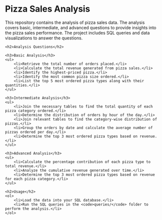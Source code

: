 <body>
    <h1>Pizza Sales Analysis</h1>
    <p>This repository contains the analysis of pizza sales data. The analysis covers basic, intermediate, and advanced questions to provide insights into the pizza sales performance. The project includes SQL queries and data visualizations to answer the questions.</p>

    <h2>Analysis Questions</h2>

    <h3>Basic Analysis</h3>
    <ul>
        <li>Retrieve the total number of orders placed.</li>
        <li>Calculate the total revenue generated from pizza sales.</li>
        <li>Identify the highest-priced pizza.</li>
        <li>Identify the most common pizza size ordered.</li>
        <li>List the top 5 most ordered pizza types along with their quantities.</li>
    </ul>

    <h3>Intermediate Analysis</h3>
    <ul>
        <li>Join the necessary tables to find the total quantity of each pizza category ordered.</li>
        <li>Determine the distribution of orders by hour of the day.</li>
        <li>Join relevant tables to find the category-wise distribution of pizzas.</li>
        <li>Group the orders by date and calculate the average number of pizzas ordered per day.</li>
        <li>Determine the top 3 most ordered pizza types based on revenue.</li>
    </ul>

    <h3>Advanced Analysis</h3>
    <ul>
        <li>Calculate the percentage contribution of each pizza type to total revenue.</li>
        <li>Analyze the cumulative revenue generated over time.</li>
        <li>Determine the top 3 most ordered pizza types based on revenue for each pizza category.</li>
    </ul>

    <h2>Usage</h2>
    <ol>
        <li>Load the data into your SQL database.</li>
        <li>Run the SQL queries in the <code>queries/</code> folder to perform the analysis.</li>
    </ol>
</body>
</html>

